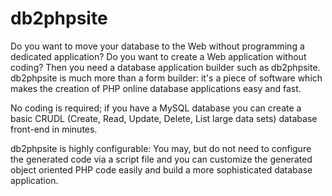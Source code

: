 # db2phpsite
Do you want to move your database to the Web without programming a dedicated application? Do you want to create a Web application without coding? Then you need a database application builder such as db2phpsite. db2phpsite is much more than a form builder: it's a piece of software which makes the creation of PHP online database applications easy and fast.

No coding is required; if you have a MySQL database you can create a basic CRUDL (Create, Read, Update, Delete, List large data sets) database front-end in minutes. 

db2phpsite is highly configurable: You may, but do not need to configure the generated code via a script file and you can customize the generated object oriented PHP code easily and build a more sophisticated database application.
